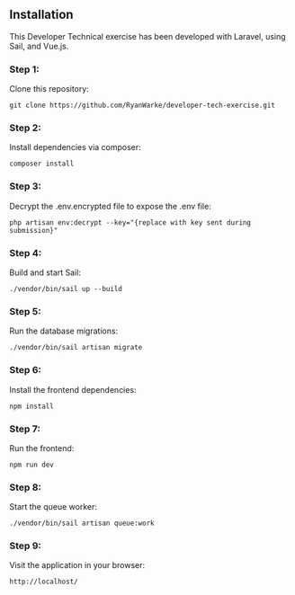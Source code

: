 ## Installation

This Developer Technical exercise has been developed with Laravel, using Sail, and Vue.js.

### Step 1:

Clone this repository:

```
git clone https://github.com/RyanWarke/developer-tech-exercise.git
```

### Step 2:

Install dependencies via composer:

```
composer install
```

### Step 3:

Decrypt the .env.encrypted file to expose the .env file:

```
php artisan env:decrypt --key="{replace with key sent during submission}"
```

### Step 4:

Build and start Sail:

```
./vendor/bin/sail up --build
```

### Step 5:

Run the database migrations:

```
./vendor/bin/sail artisan migrate
```

### Step 6:

Install the frontend dependencies:

```
npm install
```

### Step 7:

Run the frontend:

```
npm run dev
```

### Step 8:

Start the queue worker:

```
./vendor/bin/sail artisan queue:work
```

### Step 9:

Visit the application in your browser:

```
http://localhost/
```